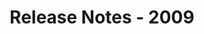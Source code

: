 ﻿---
title: Release Notes - 2009
second_title: Aspose.Words for Reporting Services
articleTitle: Release Notes - 2009
linktitle: Release Notes - 2009
description: "Aspose.Words for Reporting Services Release Notes - 2009 – learn about the latest updates and fixes."
type: docs
weight: 80
url: /reportingservices/release-notes-2009/
---


